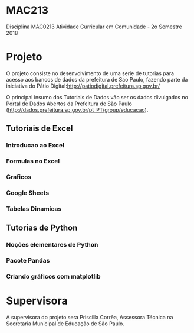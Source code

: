 # MAC213
Disciplina MAC0213 Atividade Curricular em Comunidade - 2o Semestre 2018

# Projeto

O projeto consiste no desenvolvimento de uma serie de tutorias para acesso aos bancos de dados da prefeitura de Sao Paulo, fazendo parte da iniciativa do Pátio Digital:http://patiodigital.prefeitura.sp.gov.br/

O principal insumo dos Tutoriais de Dados vão ser os dados divulgados no Portal de Dados Abertos da Prefeitura de São Paulo (http://dados.prefeitura.sp.gov.br/pt_PT/group/educacao). 

## Tutoriais de Excel

### Introducao ao Excel
### Formulas no Excel
### Graficos
### Google Sheets
### Tabelas Dinamicas


## Tutorias de Python

### Noções elementares de Python

### Pacote Pandas

### Criando gráficos com matplotlib


# Supervisora

A supervisora do projeto sera Priscilla Corrêa, Assessora Técnica na Secretaria Municipal de Educação de São Paulo.
